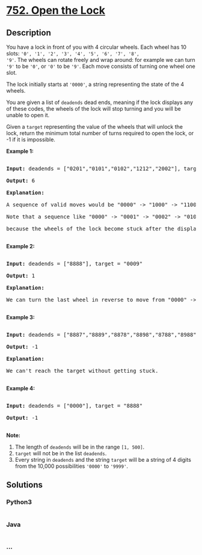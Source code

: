 # [752. Open the Lock](https://leetcode.com/problems/open-the-lock)

## Description
<p>

You have a lock in front of you with 4 circular wheels.  Each wheel has 10 slots: <code>'0', '1', '2', '3', '4', '5', '6', '7', '8', '9'</code>.  The wheels can rotate freely and wrap around: for example we can turn <code>'9'</code> to be <code>'0'</code>, or <code>'0'</code> to be <code>'9'</code>.  Each move consists of turning one wheel one slot.

</p><p>

The lock initially starts at <code>'0000'</code>, a string representing the state of the 4 wheels.

</p><p>

You are given a list of <code>deadends</code> dead ends, meaning if the lock displays any of these codes, the wheels of the lock will stop turning and you will be unable to open it.

</p><p>

Given a <code>target</code> representing the value of the wheels that will unlock the lock, return the minimum total number of turns required to open the lock, or -1 if it is impossible.

</p>



<p><b>Example 1:</b><br />

<pre>

<b>Input:</b> deadends = ["0201","0101","0102","1212","2002"], target = "0202"

<b>Output:</b> 6

<b>Explanation:</b>

A sequence of valid moves would be "0000" -> "1000" -> "1100" -> "1200" -> "1201" -> "1202" -> "0202".

Note that a sequence like "0000" -> "0001" -> "0002" -> "0102" -> "0202" would be invalid,

because the wheels of the lock become stuck after the display becomes the dead end "0102".

</pre>

</p>



<p><b>Example 2:</b><br />

<pre>

<b>Input:</b> deadends = ["8888"], target = "0009"

<b>Output:</b> 1

<b>Explanation:</b>

We can turn the last wheel in reverse to move from "0000" -> "0009".

</pre>

</p>



<p><b>Example 3:</b><br />

<pre>

<b>Input:</b> deadends = ["8887","8889","8878","8898","8788","8988","7888","9888"], target = "8888"

<b>Output:</b> -1

<b>Explanation:</b>

We can't reach the target without getting stuck.

</pre>

</p>



<p><b>Example 4:</b><br />

<pre>

<b>Input:</b> deadends = ["0000"], target = "8888"

<b>Output:</b> -1

</pre>

</p>



<p><b>Note:</b><br>

<ol>

<li>The length of <code>deadends</code> will be in the range <code>[1, 500]</code>.</li>

<li><code>target</code> will not be in the list <code>deadends</code>.</li>

<li>Every string in <code>deadends</code> and the string <code>target</code> will be a string of 4 digits from the 10,000 possibilities <code>'0000'</code> to <code>'9999'</code>.</li>

</ol>

</p>


## Solutions


<!-- tabs:start -->

### **Python3**

```python

```

### **Java**

```java

```

### **...**
```

```

<!-- tabs:end -->